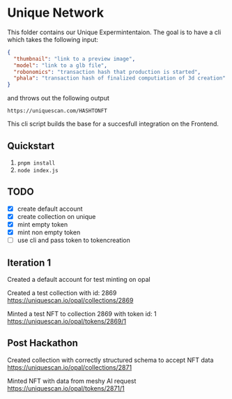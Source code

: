 # Unique Network

This folder contains our Unique Expermintentaion.
The goal is to have a cli which takes the following input:
```json
{
  "thumbnail": "link to a preview image",
  "model": "link to a glb file",
  "robonomics": "transaction hash that production is started",
  "phala": "transaction hash of finalized computiation of 3d creation"
}
```
and throws out the following output
```
https://uniquescan.com/HASHTONFT
```

This cli script builds the base for a succesfull integration on the Frontend.

## Quickstart

1. `pnpm install`
2. `node index.js`

## TODO
- [x] create default account
- [x] create collection on unique
- [x] mint empty token
- [x] mint non empty token
- [ ] use cli and pass token to tokencreation

## Iteration 1
Created a default account for test minting on opal  

Created a test collection with id: 2869  
https://uniquescan.io/opal/collections/2869  

Minted a test NFT to collection 2869 with token id: 1  
https://uniquescan.io/opal/tokens/2869/1

## Post Hackathon
Created collection with correctly structured schema to accept NFT data  
https://uniquescan.io/opal/collections/2871  

Minted NFT with data from meshy AI request  
https://uniquescan.io/opal/tokens/2871/1

